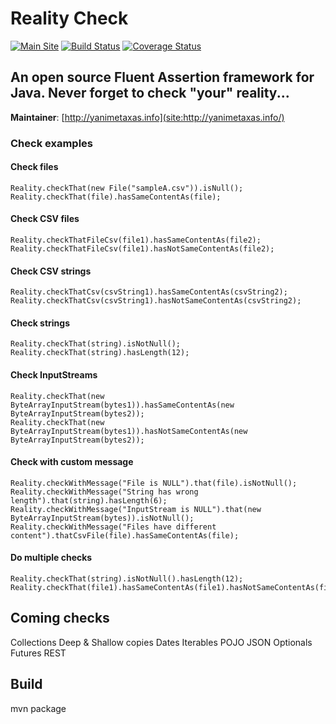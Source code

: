 # Reality Check

[![Main Site][gh-pages-shield]][gh-pages-link]
[![Build Status](https://travis-ci.org/imetaxas/realitycheck.svg?branch=master)](https://travis-ci.org/imetaxas/realitycheck)
[![Coverage Status](https://coveralls.io/repos/github/imetaxas/realitycheck/badge.svg?branch=master)](https://coveralls.io/github/imetaxas/realitycheck?branch=master)

## An open source Fluent Assertion framework for Java. Never forget to check "your" reality...

**Maintainer**: [http://yanimetaxas.info](site:http://yanimetaxas.info/) 

### Check examples

#### Check files
  ```
  Reality.checkThat(new File("sampleA.csv")).isNull();
  Reality.checkThat(file).hasSameContentAs(file);
  ```
#### Check CSV files
  ```
  Reality.checkThatFileCsv(file1).hasSameContentAs(file2);
  Reality.checkThatFileCsv(file1).hasNotSameContentAs(file2);
  ```
#### Check CSV strings
  ```
  Reality.checkThatCsv(csvString1).hasSameContentAs(csvString2);
  Reality.checkThatCsv(csvString1).hasNotSameContentAs(csvString2);
  ```
#### Check strings
  ```
  Reality.checkThat(string).isNotNull();
  Reality.checkThat(string).hasLength(12);
  ```
#### Check InputStreams
  ```
  Reality.checkThat(new ByteArrayInputStream(bytes1)).hasSameContentAs(new ByteArrayInputStream(bytes2));
  Reality.checkThat(new ByteArrayInputStream(bytes1)).hasNotSameContentAs(new ByteArrayInputStream(bytes2));
  ```
#### Check with custom message
  ```
  Reality.checkWithMessage("File is NULL").that(file).isNotNull();
  Reality.checkWithMessage("String has wrong length").that(string).hasLength(6);
  Reality.checkWithMessage("InputStream is NULL").that(new ByteArrayInputStream(bytes)).isNotNull();
  Reality.checkWithMessage("Files have different content").thatCsvFile(file).hasSameContentAs(file);
  ```
#### Do multiple checks
  ```
  Reality.checkThat(string).isNotNull().hasLength(12);
  Reality.checkThat(file1).hasSameContentAs(file1).hasNotSameContentAs(file2);
  ```
Coming checks
-------
  Collections
  Deep & Shallow copies
  Dates
  Iterables
  POJO
  JSON
  Optionals
  Futures
  REST

Build
-------
mvn package

[gh-pages-shield]: https://img.shields.io/badge/imetaxas.github.io/realitycheck-ff55ff.png?style=flat
[gh-pages-link]: https://imetaxas.github.io/realitycheck